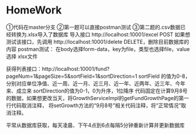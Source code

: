 # HomeWork
①代码在master分支
②第一题可以直接postman测试
③第二题的.csv数据已经转换为.xlsx导入了数据库
导入接口  http://localhost:10001/excel   POST
如果想测试该接口，先调用 http://localhost:10001/delete  DELETE，删除目前数据库的内容
postman测试： 在body选择form-data，key为file，类型也选择file，value选择 xlsx文件

获得列表接口：http://localhost:10001/fund?pageNum=1&pageSize=5&sortField=1&sortDirection=1
sortField 的值为0-8，分别对应单位净值、近一周、近一月、近三月、近一年、近两年、近三年、今年来、成立来
sortDirection的值为0-1，0为升序，1位降序
代码固定在计算9月8号的数据，如果想更改当天，将GrowthServiceImpl的getFundGrowthPage的第一行代码取消注释，
将setGrowth方法的“9月8号”相关代码注释，将“正常情况”取消注释。

平常从数据库获取，每天凌晨、下午4点到6点每隔5分钟重新计算并更新数据库
